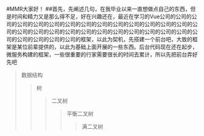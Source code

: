 #MMR大家好！
##首先，先阐述几句，在我毕业以来一直想做点自己的东西，但是时间和精力又是那么得不足，好在兴趣还在，最近在学习的Vue公司的公司的公司的公司的公司的公司的公司的公司的公司的公司的公司的公司的公司的公司的公司的公司的公司的公司的公司的公司的公司的公司的公司的公司的公司的公司的公司的公司的公司的公司的公司的框架，以此为契机，先搭建一个前台吧，大致的框架是某位前辈提供的，以此为基础上面开展的一些东西。后台代码现在还在起步，微服务构建的框架，一些很重要的行家需要很长的时间去累计，所以先把前台弄好先吧

>数据结构  
>>树  
>>>二叉树  
>>>>平衡二叉树  
>>>>>满二叉树 
